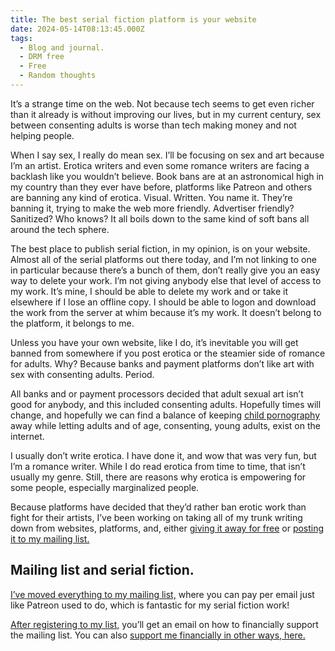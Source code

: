 ```yaml
---
title: The best serial fiction platform is your website
date: 2024-05-14T08:13:45.000Z
tags:
  - Blog and journal.
  - DRM free
  - Free
  - Random thoughts
---
```


It’s a strange time on the web. Not because tech seems to get even richer than it already is without improving our lives, but in my current century, sex between consenting adults is worse than tech making money and not helping people.

When I say sex, I really do mean sex. I’ll be focusing on sex and art because I’m an artist. Erotica writers and even some romance writers are facing a backlash like you wouldn’t believe. Book bans are at an astronomical high in my country than they ever have before, platforms like Patreon and others are banning any kind of erotica. Visual. Written. You name it. They’re banning it, trying to make the web more friendly. Advertiser friendly? Sanitized? Who knows? It all boils down to the same kind of soft bans all around the tech sphere.

The best place to publish serial fiction, in my opinion, is on your website. Almost all of the serial platforms out there today, and I’m not linking to one in particular because there’s a bunch of them, don’t really give you an easy way to delete your work. I’m not giving anybody else that level of access to my work. It’s mine, I should be able to delete my work and or take it elsewhere if I lose an offline copy. I should be able to logon and download the work from the server at whim because it’s my work. It doesn’t belong to the platform, it belongs to me.

Unless you have your own website, like I do, it’s inevitable you will get banned from somewhere if you post erotica or the steamier side of romance for adults. Why? Because banks and payment platforms don’t like art with sex with consenting adults. Period.

All banks and or payment processors decided that adult sexual art isn’t good for anybody, and this included consenting adults. Hopefully times will change, and hopefully we can find a balance of keeping [child pornography](https://en.wikipedia.org/wiki/Child_pornography) away while letting adults and of age, consenting, young adults, exist on the internet.

I usually don’t write erotica. I have done it, and wow that was very fun, but I’m a romance writer. While I do read erotica from time to time, that isn’t usually my genre. Still, there are reasons why erotica is empowering for some people, especially marginalized people.

Because platforms have decided that they’d rather ban erotic work than fight for their artists, I’ve been working on taking all of my trunk writing down from websites, platforms, and, either [giving it away for free](/free/) or [posting it to my mailing list.](https://buttondown.com/weirdwriter)

## Mailing list and serial fiction.

[I’ve moved everything to my mailing list,](https://buttondown.com/weirdwriter) where you can pay per email just like Patreon used to do, which is fantastic for my serial fiction work!

[After registering to my list,](https://buttondown.com/weirdwriter) you’ll get an email on how to financially support the mailing list. You can also [support me financially in other ways, here.](/support/)
